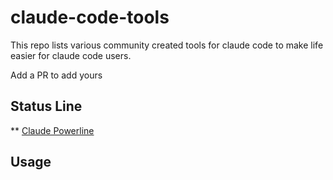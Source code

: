 # claude-code-tools
This repo lists various community created tools for claude code to make life easier for claude code users. 

Add a PR to add yours

## Status Line
** [Claude Powerline](https://github.com/Owloops/claude-powerline)

## Usage
